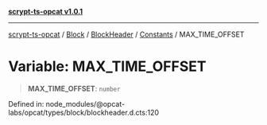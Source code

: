 [**scrypt-ts-opcat v1.0.1**](../../../../../../../README.md)

***

[scrypt-ts-opcat](../../../../../../../README.md) / [Block](../../../../../README.md) / [BlockHeader](../../../README.md) / [Constants](../README.md) / MAX\_TIME\_OFFSET

# Variable: MAX\_TIME\_OFFSET

> **MAX\_TIME\_OFFSET**: `number`

Defined in: node\_modules/@opcat-labs/opcat/types/block/blockheader.d.cts:120
